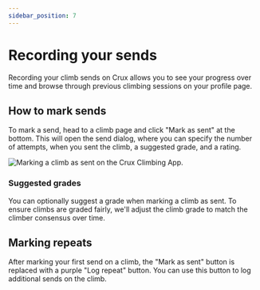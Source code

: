 ```yaml
---
sidebar_position: 7
---
```


# Recording your sends

Recording your climb sends on Crux allows you to see your progress over time and browse through previous climbing sessions on your profile page.

## How to mark sends

To mark a send, head to a climb page and click "Mark as sent" at the bottom. This will open the send dialog, where you can specify the number of attempts, when you sent the climb, a suggested grade, and a rating.

<img src="/img/mark-as-sent-dialog.png" alt="Marking a climb as sent on the Crux Climbing App." class="screenshot" />

### Suggested grades

You can optionally suggest a grade when marking a climb as sent. To ensure climbs are graded fairly, we'll adjust the climb grade to match the climber consensus over time.

## Marking repeats

After marking your first send on a climb, the "Mark as sent" button is replaced with a purple "Log repeat" button. You can use this button to log additional sends on the climb.
